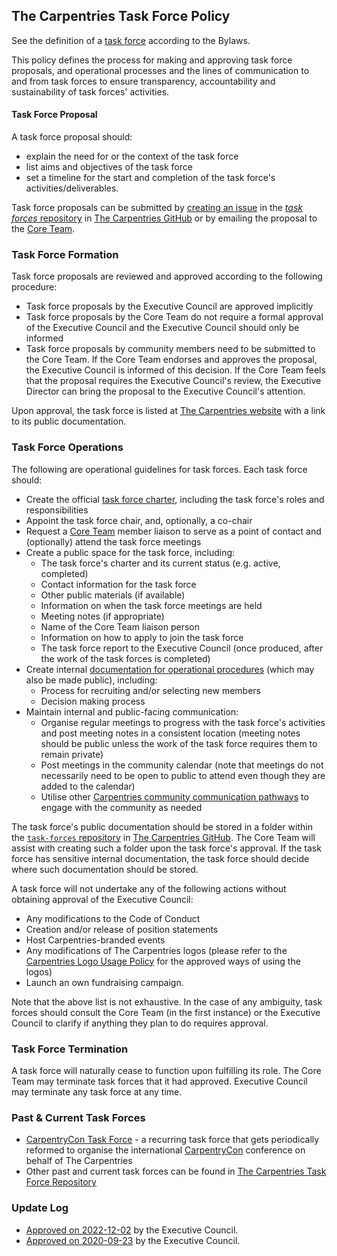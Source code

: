 ## The Carpentries Task Force Policy

See the definition of a [task force](https://docs.carpentries.org/topic_folders/governance/bylaws.html#task-forces)
according to the Bylaws.

This policy defines the process for making and approving task force proposals, and
operational processes and the lines of communication to and from task forces
to ensure transparency, accountability and sustainability of task forces' activities.

#### Task Force Proposal
A task force proposal should:
- explain the need for or the context of the task force
- list aims and objectives of the task force
- set a timeline for the start and completion of the task force's activities/deliverables.

Task force proposals can be submitted by [creating an
issue](https://github.com/carpentries/task-forces/issues) in the 
[*task forces* repository](https://github.com/carpentries/task-forces) in [The Carpentries GitHub](https://github.com/carpentries/) or
by emailing the proposal to the [Core Team](mailto:team@carpentries.org).

### Task Force Formation
Task force proposals are reviewed and approved according to the following procedure:

- Task force proposals by the Executive Council are approved implicitly
- Task force proposals by the Core Team do not require a formal approval of the Executive Council and the Executive Council should only be informed
- Task force proposals by community members need to be submitted to the Core Team.
  If the Core Team endorses and approves the proposal, the Executive Council is informed of this decision. If the Core
  Team feels that the proposal requires the Executive Council's review,
  the Executive Director can bring the proposal to the Executive Council's attention.

Upon approval, the task force is listed at [The Carpentries website](https://github.com/carpentries/task-forces)
with a link to its public documentation.

### Task Force Operations
The following are operational guidelines for task forces. Each task force should:

- Create the official [task force charter](https://github.com/carpentries/task-forces/blob/master/task-force-charter-template.md), 
including the task force's roles and responsibilities
- Appoint the task force chair, and, optionally, a co-chair
- Request a [Core Team](https://carpentries.org/team/) member liaison to serve as a point of contact and (optionally) attend the task force meetings
- Create a public space for the task force, including:
  - The task force's charter and its current status (e.g. active, completed)
  - Contact information for the task force
  - Other public materials (if available)
  - Information on when the task force meetings are held
  - Meeting notes (if appropriate)
  - Name of the Core Team liaison person
  - Information on how to apply to join the task force
  - The task force report to the Executive Council (once produced, after the work of the task forces is completed)
- Create internal [documentation for operational procedures](https://github.com/carpentries/task-forces/blob/main/task-force-charter-template.md#task-force-charter-name-of-task-force) (which may also be made public), including:
  - Process for recruiting and/or selecting new members
  - Decision making process
- Maintain internal and public-facing communication:
  - Organise regular meetings to progress with the task force's activities and post meeting notes in a consistent location (meeting notes should be public unless the work of the task force requires them to remain private)
  - Post meetings in the community calendar (note that meetings do not necessarily need to be open to public to attend even though they are added to the calendar)
  - Utilise other [Carpentries community communication pathways](https://docs.carpentries.org/topic_folders/communications/index.html) to engage with the community as needed

The task force's public documentation should be stored in a folder within the [`task-forces` repository](https://github.com/carpentries/task-forces) 
in [The Carpentries GitHub](https://github.com/carpentries/).
The Core Team will assist with creating such a folder upon the task force's approval. If the task force has sensitive 
internal documentation, the task force should decide where such documentation should be stored. 

A task force will not undertake any of the following actions without obtaining approval of the Executive Council:

- Any modifications to the Code of Conduct
- Creation and/or release of position statements
- Host Carpentries-branded events
- Any modifications of The Carpentries logos (please refer to the [Carpentries Logo Usage Policy](https://docs.carpentries.org/topic_folders/communications/resources/logos.html) for the approved ways of using the logos)
- Launch an own fundraising campaign.

Note that the above list is not exhaustive. In the case of any ambiguity, task forces should consult the Core Team (in the first instance) or the
Executive Council to clarify if anything they plan to do requires approval.

### Task Force Termination
A task force will naturally cease to function upon fulfilling its role.
The Core Team may terminate task forces that it had approved.
Executive Council may terminate any task force at any time.

### Past & Current Task Forces

- [CarpentryCon Task Force](https://carpentries.org/carp-con-tf/) - a recurring task force that gets periodically
  reformed to organise the international [CarpentryCon](https://carpentries.org) conference on behalf of The Carpentries
- Other past and current task forces can be found in [The Carpentries Task Force Repository](https://github.com/carpentries/task-forces)

### Update Log
- [Approved on 2022-12-02](https://github.com/carpentries/executive-council-info/blob/main/minutes/2022/EC-minutes-2022-12-02-Q4.md) by the Executive Council. 
- [Approved on 2020-09-23](https://github.com/carpentries/executive-council-info/issues/44) by the Executive Council. 
